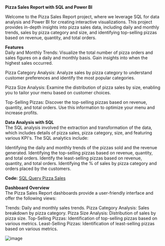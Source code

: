 **Pizza Sales Report with SQL and Power BI**

Welcome to the Pizza Sales Report project, where we leverage SQL for data analysis and Power BI for creating interactive visualizations. This project provides in-depth insights into pizza sales data, including daily and monthly trends, sales by pizza category and size, and identifying top-selling pizzas based on revenue, quantity, and total orders.

**Features**<br/>
Daily and Monthly Trends: Visualize the total number of pizza orders and sales figures on a daily and monthly basis. Gain insights into when the highest sales occurred.<br/>

Pizza Category Analysis: Analyze sales by pizza category to understand customer preferences and identify the most popular categories.<br/>

Pizza Size Analysis: Examine the distribution of pizza sales by size, enabling you to tailor your menu based on customer choices.<br/>

Top-Selling Pizzas: Discover the top-selling pizzas based on revenue, quantity, and total orders. Use this information to optimize your menu and increase profits.<br/>

**Data Analysis with SQL**<br/>
The SQL analysis involved the extraction and transformation of the data, which includes details of pizza sales, pizza category, size, and featuring various KPI's. The SQL analytics include:

Identifying the daily and monthly trends of the pizzas sold and the revenue generated.
Identifying the top-selling pizzas based on revenue, quantity, and total orders.
Identify the least-selling pizzas based on revenue, quantity, and total orders.
Identifying the % of sales by pizza category and orders placed by the customers.

**Code:** [SQL Query Pizza Sales](https://github.com/aaronezra777/PortfolioProject/blob/main/Pizza%20Sales%20Report_Power%20BI_SQL/SQLQuery1pizzasales.sql)

**Dashboard Overview**<br/>
The Pizza Sales Report dashboards provide a user-friendly interface and offer the following views:

Trends: Daily and monthly sales trends.
Pizza Category Analysis: Sales breakdown by pizza category.
Pizza Size Analysis: Distribution of sales by pizza size.
Top-Selling Pizzas: Identification of top-selling pizzas based on various metrics.
Least-Selling Pizzas: Identification of least-selling pizzas based on various metrics.

![image](https://github.com/aaronezra777/PortfolioProject/assets/167322419/f8c9c956-f23a-4b66-9382-d735f8c93524)

